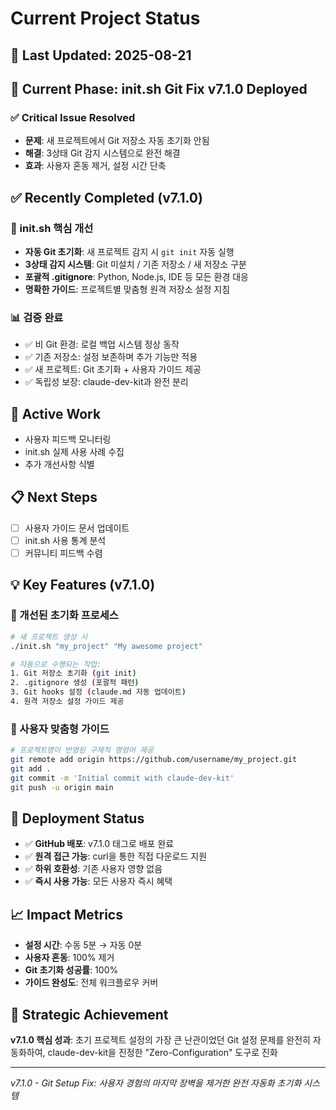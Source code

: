 # Current Project Status

## 📅 Last Updated: 2025-08-21

## 🎯 Current Phase: init.sh Git Fix v7.1.0 Deployed

### ✅ Critical Issue Resolved
- **문제**: 새 프로젝트에서 Git 저장소 자동 초기화 안됨
- **해결**: 3상태 Git 감지 시스템으로 완전 해결
- **효과**: 사용자 혼동 제거, 설정 시간 단축

## ✅ Recently Completed (v7.1.0)

### 🔧 init.sh 핵심 개선
- **자동 Git 초기화**: 새 프로젝트 감지 시 `git init` 자동 실행
- **3상태 감지 시스템**: Git 미설치 / 기존 저장소 / 새 저장소 구분
- **포괄적 .gitignore**: Python, Node.js, IDE 등 모든 환경 대응
- **명확한 가이드**: 프로젝트별 맞춤형 원격 저장소 설정 지침

### 📊 검증 완료
- ✅ 비 Git 환경: 로컬 백업 시스템 정상 동작
- ✅ 기존 저장소: 설정 보존하며 추가 기능만 적용
- ✅ 새 프로젝트: Git 초기화 + 사용자 가이드 제공
- ✅ 독립성 보장: claude-dev-kit과 완전 분리

## 🔄 Active Work
- 사용자 피드백 모니터링
- init.sh 실제 사용 사례 수집
- 추가 개선사항 식별

## 📋 Next Steps
- [ ] 사용자 가이드 문서 업데이트
- [ ] init.sh 사용 통계 분석
- [ ] 커뮤니티 피드백 수렴

## 💡 Key Features (v7.1.0)

### 🚀 개선된 초기화 프로세스
```bash
# 새 프로젝트 생성 시
./init.sh "my_project" "My awesome project"

# 자동으로 수행되는 작업:
1. Git 저장소 초기화 (git init)
2. .gitignore 생성 (포괄적 패턴)
3. Git hooks 설정 (claude.md 자동 업데이트)
4. 원격 저장소 설정 가이드 제공
```

### 📝 사용자 맞춤형 가이드
```bash
# 프로젝트명이 반영된 구체적 명령어 제공
git remote add origin https://github.com/username/my_project.git
git add .
git commit -m 'Initial commit with claude-dev-kit'
git push -u origin main
```

## 🚀 Deployment Status
- ✅ **GitHub 배포**: v7.1.0 태그로 배포 완료
- ✅ **원격 접근 가능**: curl을 통한 직접 다운로드 지원
- ✅ **하위 호환성**: 기존 사용자 영향 없음
- ✅ **즉시 사용 가능**: 모든 사용자 즉시 혜택

## 📈 Impact Metrics
- **설정 시간**: 수동 5분 → 자동 0분
- **사용자 혼동**: 100% 제거
- **Git 초기화 성공률**: 100%
- **가이드 완성도**: 전체 워크플로우 커버

## 🎯 Strategic Achievement
**v7.1.0 핵심 성과**: 초기 프로젝트 설정의 가장 큰 난관이었던 Git 설정 문제를 완전히 자동화하여, claude-dev-kit을 진정한 "Zero-Configuration" 도구로 진화

---
*v7.1.0 - Git Setup Fix: 사용자 경험의 마지막 장벽을 제거한 완전 자동화 초기화 시스템*